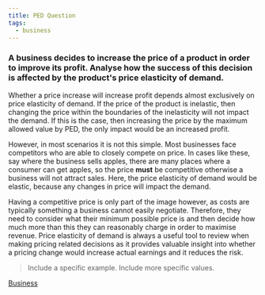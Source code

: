 ```yaml
---
title: PED Question
tags:
  - business
---
```

### A business decides to increase the price of a product in order to improve its profit. Analyse how the success of this decision is affected by the product's price elasticity of demand.

Whether a price increase will increase profit depends almost exclusively on price elasticity of demand. If the price of the product is inelastic, then changing the price within the boundaries of the inelasticity will not impact the demand. If this is the case, then increasing the price by the maximum allowed value by PED, the only impact would be an increased profit.

However, in most scenarios it is not this simple. Most businesses face competitors who are able to closely compete on price. In cases like these, say where the business sells apples, there are many places where a consumer can get apples, so the price **must** be competitive otherwise a business will not attract sales. Here, the price elasticity of demand would be elastic, because any changes in price will impact the demand.

Having a competitive price is only part of the image however, as costs are typically something a business cannot easily negotiate. Therefore, they need to consider what their minimum possible price is and then decide how much more than this they can reasonably charge in order to maximise revenue. Price elasticity of demand is always a useful tool to review when making pricing related decisions as it provides valuable insight into whether a pricing change would increase actual earnings and it reduces the risk. 

> Include a specific example.
> Include more specific values.






[Business](/Business)